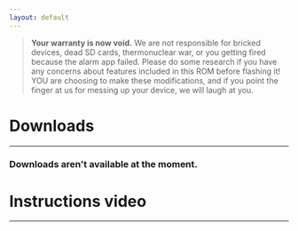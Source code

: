 ```yaml
---
layout: default
---
```


>**Your warranty is now void.**
>We are not responsible for bricked devices, dead SD cards, 
>thermonuclear war, or you getting fired because the alarm app failed. Please
>do some research if you have any concerns about features included in this ROM
>before flashing it! YOU are choosing to make these modifications, and if 
>you point the finger at us for messing up your device, we will laugh at you.

# Downloads
______________

### Downloads aren't available at the moment.


# Instructions video
______________
